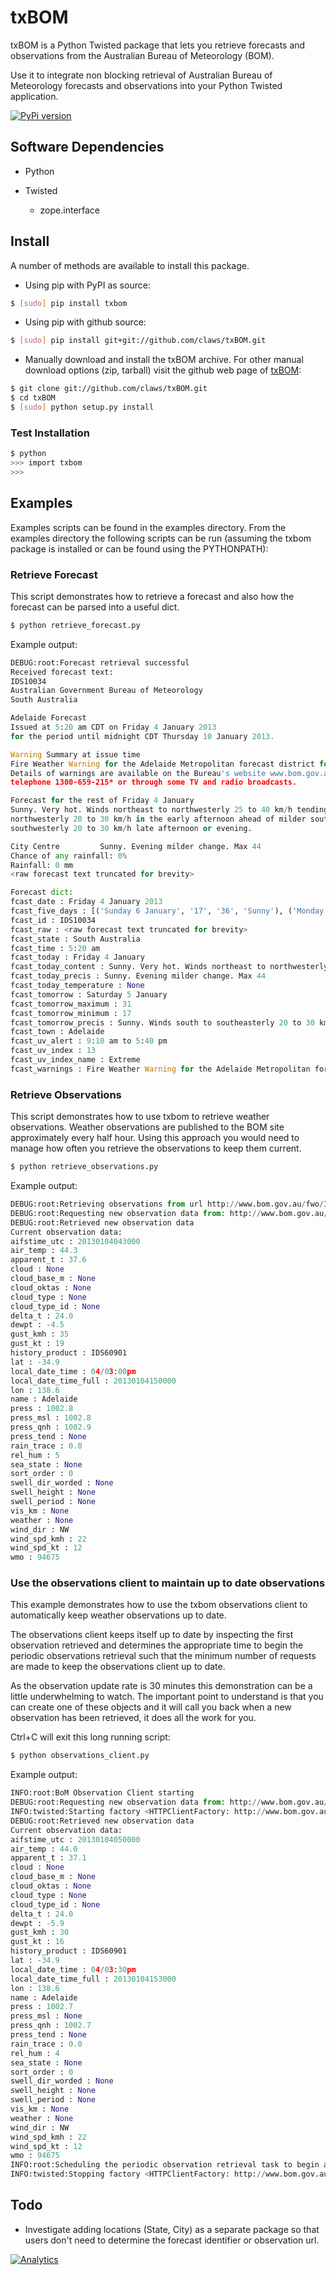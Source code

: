 # txBOM

txBOM is a Python Twisted package that lets you retrieve forecasts and observations from the Australian Bureau of Meteorology (BOM).

Use it to integrate non blocking retrieval of Australian Bureau of Meteorology forecasts and observations into your Python Twisted application.

[![PyPi version](https://img.shields.io/pypi/v/txbom.svg)](https://pypi.python.org/pypi/txbom)

## Software Dependencies

* Python
* Twisted

  - zope.interface


## Install

A number of methods are available to install this package.

* Using pip with PyPI as source:

```bash
$ [sudo] pip install txbom
```

* Using pip with github source:

```bash
$ [sudo] pip install git+git://github.com/claws/txBOM.git
```

* Manually download and install the txBOM archive. For other manual download options (zip, tarball) visit the github web page of [txBOM](https://github.com/claws/txBOM):

```bash
$ git clone git://github.com/claws/txBOM.git
$ cd txBOM
$ [sudo] python setup.py install
```

### Test Installation

```bash
$ python
>>> import txbom
>>>
```

## Examples

Examples scripts can be found in the examples directory. From the examples directory the following scripts can be run (assuming the txbom package is installed or can be found using the PYTHONPATH):

### Retrieve Forecast
This script demonstrates how to retrieve a forecast and also how the forecast can be parsed into a useful dict.

```bash
$ python retrieve_forecast.py
```

Example output:
```python
DEBUG:root:Forecast retrieval successful
Received forecast text:
IDS10034
Australian Government Bureau of Meteorology
South Australia

Adelaide Forecast
Issued at 5:20 am CDT on Friday 4 January 2013
for the period until midnight CDT Thursday 10 January 2013.

Warning Summary at issue time
Fire Weather Warning for the Adelaide Metropolitan forecast district for Friday.
Details of warnings are available on the Bureau's website www.bom.gov.au, by
telephone 1300-659-215* or through some TV and radio broadcasts.

Forecast for the rest of Friday 4 January
Sunny. Very hot. Winds northeast to northwesterly 25 to 40 km/h tending west to
northwesterly 20 to 30 km/h in the early afternoon ahead of milder south to
southwesterly 20 to 30 km/h late afternoon or evening.

City Centre         Sunny. Evening milder change. Max 44
Chance of any rainfall: 0%
Rainfall: 0 mm
<raw forecast text truncated for brevity>

Forecast dict:
fcast_date : Friday 4 January 2013
fcast_five_days : [('Sunday 6 January', '17', '36', 'Sunny'), ('Monday 7 January', '22', '41', 'Sunny'), ('Tuesday 8 January', '22', '38', 'Sunny'), ('Wednesday 9 January', '18', '37', 'Mostly sunny'), ('Thursday 10 January', '18', '36', 'Sunny')]
fcast_id : IDS10034
fcast_raw : <raw forecast text truncated for brevity>
fcast_state : South Australia
fcast_time : 5:20 am
fcast_today : Friday 4 January
fcast_today_content : Sunny. Very hot. Winds northeast to northwesterly 25 to 40 kilometers per hour tending west to northwesterly 20 to 30 kilometers per hour in the early afternoon ahead of milder south to southwesterly 20 to 30 kilometers per hour late afternoon or evening.
fcast_today_precis : Sunny. Evening milder change. Max 44
fcast_today_temperature : None
fcast_tomorrow : Saturday 5 January
fcast_tomorrow_maximum : 31
fcast_tomorrow_minimum : 17
fcast_tomorrow_precis : Sunny. Winds south to southeasterly 20 to 30 km/h, reaching 40 km/h about the
fcast_town : Adelaide
fcast_uv_alert : 9:10 am to 5:40 pm
fcast_uv_index : 13
fcast_uv_index_name : Extreme
fcast_warnings : Fire Weather Warning for the Adelaide Metropolitan forecast district for Friday.
```

### Retrieve Observations
This script demonstrates how to use txbom to retrieve weather observations. Weather observations are published to the BOM site approximately every half hour. Using this approach you would need to manage how often you retrieve the observations to keep them current.

```bash
$ python retrieve_observations.py
```

Example output:
```python
DEBUG:root:Retrieving observations from url http://www.bom.gov.au/fwo/IDS60901/IDS60901.94675.json
DEBUG:root:Requesting new observation data from: http://www.bom.gov.au/fwo/IDS60901/IDS60901.94675.json
DEBUG:root:Retrieved new observation data
Current observation data:
aifstime_utc : 20130104043000
air_temp : 44.3
apparent_t : 37.6
cloud : None
cloud_base_m : None
cloud_oktas : None
cloud_type : None
cloud_type_id : None
delta_t : 24.0
dewpt : -4.5
gust_kmh : 35
gust_kt : 19
history_product : IDS60901
lat : -34.9
local_date_time : 04/03:00pm
local_date_time_full : 20130104150000
lon : 138.6
name : Adelaide
press : 1002.8
press_msl : 1002.8
press_qnh : 1002.9
press_tend : None
rain_trace : 0.0
rel_hum : 5
sea_state : None
sort_order : 0
swell_dir_worded : None
swell_height : None
swell_period : None
vis_km : None
weather : None
wind_dir : NW
wind_spd_kmh : 22
wind_spd_kt : 12
wmo : 94675
```

### Use the observations client to maintain up to date observations

This example demonstrates how to use the txbom observations client to automatically keep weather observations up to date.

The observations client keeps itself up to date by inspecting the first observation retrieved and determines the appropriate time to begin the periodic observations retrieval such that the minimum number of requests are made to keep the observations client up to date.

As the observation update rate is 30 minutes this demonstration can be a little underwhelming to watch. The important point to understand is that you can create one of these objects and it will call you back when a new observation has been retrieved, it does all the work for you.

Ctrl+C will exit this long running script:
```bash
$ python observations_client.py
```

Example output:
```python
INFO:root:BoM Observation Client starting
DEBUG:root:Requesting new observation data from: http://www.bom.gov.au/fwo/IDS60901/IDS60901.94675.json
INFO:twisted:Starting factory <HTTPClientFactory: http://www.bom.gov.au/fwo/IDS60901/IDS60901.94675.json>
DEBUG:root:Retrieved new observation data
Current observation data:
aifstime_utc : 20130104050000
air_temp : 44.0
apparent_t : 37.1
cloud : None
cloud_base_m : None
cloud_oktas : None
cloud_type : None
cloud_type_id : None
delta_t : 24.0
dewpt : -5.9
gust_kmh : 30
gust_kt : 16
history_product : IDS60901
lat : -34.9
local_date_time : 04/03:30pm
local_date_time_full : 20130104153000
lon : 138.6
name : Adelaide
press : 1002.7
press_msl : None
press_qnh : 1002.7
press_tend : None
rain_trace : 0.0
rel_hum : 4
sea_state : None
sort_order : 0
swell_dir_worded : None
swell_height : None
swell_period : None
vis_km : None
weather : None
wind_dir : NW
wind_spd_kmh : 22
wind_spd_kt : 12
wmo : 94675
INFO:root:Scheduling the periodic observation retrieval task to begin after delay of: 0:08:58.307281
INFO:twisted:Stopping factory <HTTPClientFactory: http://www.bom.gov.au/fwo/IDS60901/IDS60901.94675.json>
```

## Todo

* Investigate adding locations (State, City) as a separate package so that users don't need to determine the forecast identifier or observation url.


[![Analytics](https://ga-beacon.appspot.com/UA-29867375-2/txBOM/readme?pixel)](https://github.com/claws/txBOM)
